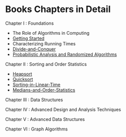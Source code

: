 # Books Chapters in Detail

Chapter I : Foundations
- The Role of Algorithms in Computing
- [Getting Started](/1-Foundations/2-Getting-Started/)
- Characterizing Running Times
- [Divide-and-Conquer](/1-Foundations/4-Divide-and-Conquer/)
- [Probabilistic Analysis and Randomized Algorithms](/1-Foundations/5-Probabilistic-Analysis-and-Randomized-Algorithms/)

Chapter II : Sorting and Order Statistics
- [Heapsort](/2-Sorting-and-Order-Statistics/6-Heapsort/)
- [Quicksort](/2-Sorting-and-Order-Statistics/7-Quicksort/)
- [Sorting-in-Linear-Time](/2-Sorting-and-Order-Statistics/8-Sorting-in-Linear-Time/)
- [Medians-and-Order-Statistics](/2-Sorting-and-Order-Statistics/9-Medians-and-Order-Statistics/)

Chapter III : Data Structures

Chapter IV : Advanced Design and Analysis Techniques

Chapter V : Advanced Data Structures

Chapter VI : Graph Algorithms
